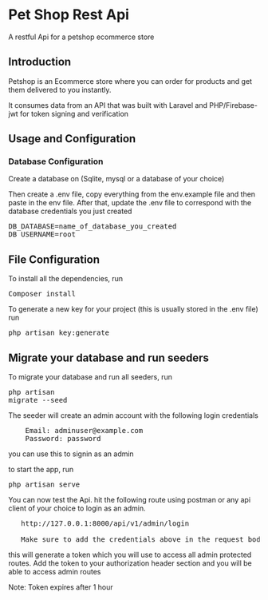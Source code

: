 <h1>Pet Shop Rest Api</h1>
A restful Api for a petshop ecommerce store

<h2>Introduction</h2>
Petshop is an Ecommerce store where you can order for products and get them delivered to you instantly.

It consumes data from an API that was built with Laravel and PHP/Firebase-jwt for token signing and verification


<h2> Usage and Configuration </h2>
<h3>Database Configuration</h3>
Create a database on (Sqlite, mysql or a database of your choice)

Then create a .env file, copy everything from the env.example file and then paste in the env file.
After that, update the .env file to correspond with the database credentials you just created

<pre>DB_DATABASE=name_of_database_you_created
DB_USERNAME=root</pre>



<h2>File Configuration </h2>


To install all the dependencies, run <pre>Composer install</pre> 


 To generate a new key for your project (this is usually stored in the .env file) run <pre>php artisan key:generate</pre>

<h2>Migrate your database and run seeders</h2>


To migrate your database and run all seeders, run <pre>php artisan migrate --seed</pre> 
The seeder will create an admin account with the following login credentials

<pre>
    Email: adminuser@example.com
    Password: password
</pre>

you can use this to signin as an admin

to start the app, run <pre>php artisan serve</pre> 

You can now test the Api. hit the following route using postman or any api client of your choice to login as an admin.

<pre>
   http://127.0.0.1:8000/api/v1/admin/login
   
   Make sure to add the credentials above in the request body (Email & Password)
</pre>

this will generate a token which you will use to access all admin protected routes. Add the token to your authorization header section and you will be able to access admin routes

Note: Token expires after 1 hour




 
